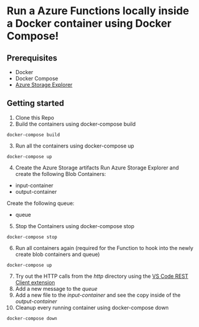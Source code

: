 # Run a Azure Functions locally inside a Docker container using Docker Compose!

## Prerequisites
- Docker
- Docker Compose
- [Azure Storage Explorer](https://docs.microsoft.com/en-us/azure/vs-azure-tools-storage-manage-with-storage-explorer)

## Getting started
1. Clone this Repo
2. Build the containers using docker-compose build
```
docker-compose build
```
3. Run all the containers using docker-compose up
```
docker-compose up
```
4. Create the Azure Storage artifacts
Run Azure Storage Explorer and create the following Blob Containers:
- input-container
- output-container

Create the following queue:
- queue
5. Stop the Containers using docker-compose stop
```
docker-compose stop
```
6. Run all containers again (required for the Function to hook into the newly create blob containers and queue)
```
docker-compose up
```
7. Try out the HTTP calls from the *http* directory using the [VS Code REST Client extension](https://marketplace.visualstudio.com/items?itemName=humao.rest-client)
8. Add a new message to the *queue*
9. Add a new file to the *input-container* and see the copy inside of the *output-container*
10. Cleanup every running container using docker-compose down
```
docker-compose down
```